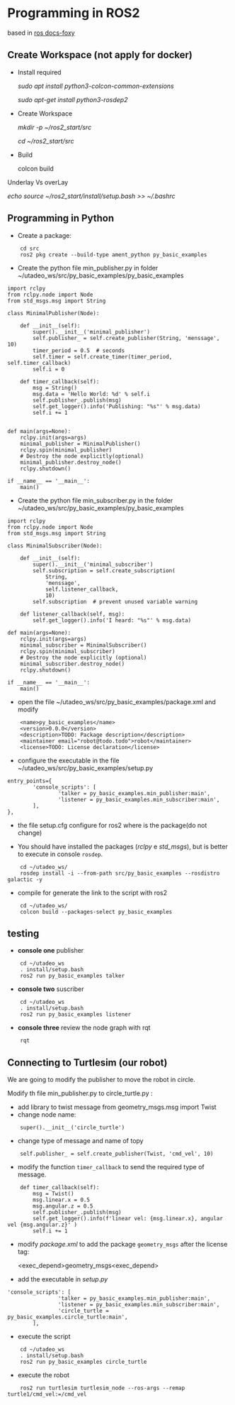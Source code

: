 Programming in ROS2
===================

based in [ros docs-foxy](https://docs.ros.org/en/foxy/Tutorials.html#beginner-client-libraries)

Create Workspace (not apply for docker)
----------------

-   Install required

    *sudo apt install python3-colcon-common-extensions*

    *sudo apt-get install python3-rosdep2*

-   Create Workspace

    *mkdir -p \~/ros2_start/src*

    *cd \~/ros2_start/src*

-   Build

    colcon build

Underlay Vs overLay

*echo source \~/ros2_start/install/setup.bash \>\> \~/.bashrc*

Programming in Python
----------------

- Create a package:
```
	cd src
	ros2 pkg create --build-type ament_python py_basic_examples
```
- Create the python file min_publisher.py in folder ~/utadeo_ws/src/py_basic_examples/py_basic_examples

```
import rclpy
from rclpy.node import Node
from std_msgs.msg import String

class MinimalPublisher(Node):

    def __init__(self):
        super().__init__('minimal_publisher')
        self.publisher_ = self.create_publisher(String, 'menssage', 10)
        timer_period = 0.5  # seconds
        self.timer = self.create_timer(timer_period, self.timer_callback)
        self.i = 0

    def timer_callback(self):
        msg = String()
        msg.data = 'Hello World: %d' % self.i
        self.publisher_.publish(msg)
        self.get_logger().info('Publishing: "%s"' % msg.data)
        self.i += 1


def main(args=None):
    rclpy.init(args=args)
    minimal_publisher = MinimalPublisher()
    rclpy.spin(minimal_publisher)
    # Destroy the node explicitly(optional)
    minimal_publisher.destroy_node()
    rclpy.shutdown()

if __name__ == '__main__':
    main()
```
- Create the python file min_subscriber.py in the folder ~/utadeo_ws/src/py_basic_examples/py_basic_examples
```
import rclpy
from rclpy.node import Node
from std_msgs.msg import String

class MinimalSubscriber(Node):

    def __init__(self):
        super().__init__('minimal_subscriber')
        self.subscription = self.create_subscription(
            String,
            'menssage',
            self.listener_callback,
            10)
        self.subscription  # prevent unused variable warning

    def listener_callback(self, msg):
        self.get_logger().info('I heard: "%s"' % msg.data)

def main(args=None):
    rclpy.init(args=args)
    minimal_subscriber = MinimalSubscriber()
    rclpy.spin(minimal_subscriber)
    # Destroy the node explicitly (optional)
    minimal_subscriber.destroy_node()
    rclpy.shutdown()

if __name__ == '__main__':
    main()
```

- open the file ~/utadeo_ws/src/py_basic_examples/package.xml and modify
```
    <name>py_basic_examples</name>
    <version>0.0.0</version>
    <description>TODO: Package description</description>
    <maintainer email="robot@todo.todo">robot</maintainer>
    <license>TODO: License declaration</license>
```

- configure the executable in the file ~/utadeo_ws/src/py_basic_examples/setup.py
```
entry_points={
        'console_scripts': [
                'talker = py_basic_examples.min_publisher:main',
                'listener = py_basic_examples.min_subscriber:main',
        ],
},
```
- the file setup.cfg configure for ros2 where is the package(do not change)

- You should have installed the packages (*rclpy* e *std_msgs*), but is better to execute in console `rosdep`.
```
	cd ~/utadeo_ws/
	rosdep install -i --from-path src/py_basic_examples --rosdistro galactic -y
```
- compile for generate the link to the  script with ros2
```
	cd ~/utadeo_ws/
	colcon build --packages-select py_basic_examples
```

## testing

- **console one** publisher 
```
	cd ~/utadeo_ws
	. install/setup.bash
	ros2 run py_basic_examples talker
```	
- **console two** suscriber 
```
	cd ~/utadeo_ws
	. install/setup.bash
	ros2 run py_basic_examples listener
```

- **console three** review the node graph with rqt
```
	rqt
```
 
## Connecting to Turtlesim (our robot)

We are going to modify the publisher to move the robot in circle.

Modify th file min_publisher.py to circle_turtle.py :

- add library to twist message
	from geometry_msgs.msg import Twist
- change node name:
```
	super().__init__('circle_turtle')
```
- change type of message and name of topy
```
	self.publisher_ = self.create_publisher(Twist, 'cmd_vel', 10)
```
- modify the function `timer_callback` to send the required type of message.
```
    def timer_callback(self):
        msg = Twist()
        msg.linear.x = 0.5
        msg.angular.z = 0.5
        self.publisher_.publish(msg)
        self.get_logger().info(f'linear vel: {msg.linear.x}, angular vel {msg.angular.z}' )
        self.i += 1
```
- modify  *package.xml* to add the package `geometry_msgs` after the license tag:
 
	<exec_depend>geometry_msgs<exec_depend>

- add the executable in *setup.py*
```
'console_scripts': [
                'talker = py_basic_examples.min_publisher:main',
                'listener = py_basic_examples.min_subscriber:main',
                'circle_turtle = py_basic_examples.circle_turtle:main',
        ],
```
- execute the script
```
	cd ~/utadeo_ws
	. install/setup.bash
	ros2 run py_basic_examples circle_turtle
```
- execute the robot
```
	ros2 run turtlesim turtlesim_node --ros-args --remap turtle1/cmd_vel:=/cmd_vel
```


